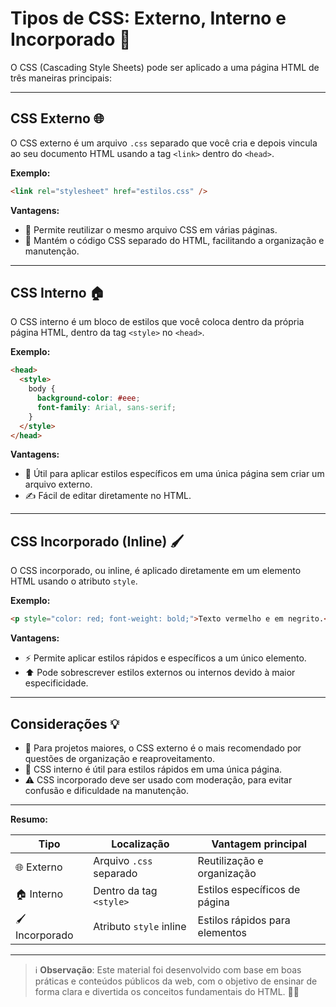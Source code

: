 # Tipos de CSS: Externo, Interno e Incorporado 🎨

O CSS (Cascading Style Sheets) pode ser aplicado a uma página HTML de três maneiras principais:

---

## CSS Externo 🌐

O CSS externo é um arquivo `.css` separado que você cria e depois vincula ao seu documento HTML usando a tag `<link>` dentro do `<head>`.

**Exemplo:**

```html
<link rel="stylesheet" href="estilos.css" />
```

**Vantagens:**

- 🔄 Permite reutilizar o mesmo arquivo CSS em várias páginas.
- 🧹 Mantém o código CSS separado do HTML, facilitando a organização e manutenção.

---

## CSS Interno 🏠

O CSS interno é um bloco de estilos que você coloca dentro da própria página HTML, dentro da tag `<style>` no `<head>`.

**Exemplo:**

```html
<head>
  <style>
    body {
      background-color: #eee;
      font-family: Arial, sans-serif;
    }
  </style>
</head>
```

**Vantagens:**

- 🎯 Útil para aplicar estilos específicos em uma única página sem criar um arquivo externo.
- ✍️ Fácil de editar diretamente no HTML.

---

## CSS Incorporado (Inline) 🖌️

O CSS incorporado, ou inline, é aplicado diretamente em um elemento HTML usando o atributo `style`.

**Exemplo:**

```html
<p style="color: red; font-weight: bold;">Texto vermelho e em negrito.</p>
```

**Vantagens:**

- ⚡ Permite aplicar estilos rápidos e específicos a um único elemento.
- ⬆️ Pode sobrescrever estilos externos ou internos devido à maior especificidade.

---

## Considerações 💡

- 📂 Para projetos maiores, o CSS externo é o mais recomendado por questões de organização e reaproveitamento.
- 📝 CSS interno é útil para estilos rápidos em uma única página.
- ⚠️ CSS incorporado deve ser usado com moderação, para evitar confusão e dificuldade na manutenção.

---

**Resumo:**

| Tipo           | Localização             | Vantagem principal             |
| -------------- | ----------------------- | ------------------------------ |
| 🌐 Externo     | Arquivo `.css` separado | Reutilização e organização     |
| 🏠 Interno     | Dentro da tag `<style>` | Estilos específicos de página  |
| 🖌️ Incorporado | Atributo `style` inline | Estilos rápidos para elementos |

---

> ℹ️ **Observação**: Este material foi desenvolvido com base em boas práticas e conteúdos públicos da web, com o objetivo de ensinar de forma clara e divertida os conceitos fundamentais do HTML. 🚀🌐

